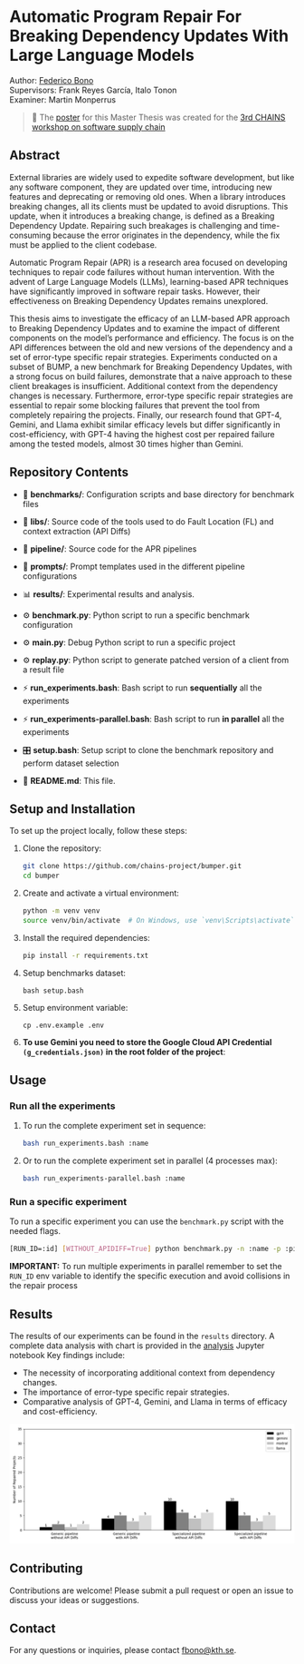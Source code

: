 # Automatic Program Repair For Breaking Dependency Updates With Large Language Models

Author: [Federico Bono](https://www.github.com/FredBonux)  
Supervisors: Frank Reyes García, Italo Tonon  
Examiner: Martin Monperrus

> 🌄 The [poster](poster.pdf) for this Master Thesis was created for
the [3rd CHAINS workshop on software supply chain](https://chains.proj.kth.se/software-supply-chain-workshop-3.html)

## Abstract

External libraries are widely used to expedite software development, but like any software component, they are updated
over time, introducing new features and deprecating or removing old ones. When a library introduces breaking changes,
all its clients must be updated to avoid disruptions. This update, when it introduces a breaking change, is defined as a
Breaking Dependency Update. Repairing such breakages is challenging and time-consuming because the error originates in
the dependency, while the fix must be applied to the client codebase.

Automatic Program Repair (APR) is a research area focused on developing techniques to repair code failures without human
intervention. With the advent of Large Language Models (LLMs), learning-based APR techniques have significantly improved
in software repair tasks. However, their effectiveness on Breaking Dependency Updates remains unexplored.

This thesis aims to investigate the efficacy of an LLM-based APR approach to Breaking Dependency Updates and to examine
the impact of different components on the model’s performance and efficiency. The focus is on the API differences
between the old and new versions of the dependency and a set of error-type specific repair strategies. Experiments
conducted on a subset of BUMP, a new benchmark for Breaking Dependency Updates, with a strong focus on build failures,
demonstrate that a naive approach to these client breakages is insufficient. Additional context from the dependency
changes is necessary. Furthermore, error-type specific repair strategies are essential to repair some blocking failures
that prevent the tool from completely repairing the projects. Finally, our research found that GPT-4, Gemini, and Llama
exhibit similar efficacy levels but differ significantly in cost-efficiency, with GPT-4 having the highest cost per
repaired failure among the tested models, almost 30 times higher than Gemini.

## Repository Contents

- 📁 **benchmarks/**: Configuration scripts and base directory for benchmark files
- 📁 **libs/**: Source code of the tools used to do Fault Location (FL) and context extraction (API Diffs)
- 📁 **pipeline/**: Source code for the APR pipelines
- 📁 **prompts/**: Prompt templates used in the different pipeline configurations
- 📊 **results/**: Experimental results and analysis.


- ⚙️ **benchmark.py**: Python script to run a specific benchmark configuration
- ️⚙️ **main.py**: Debug Python script to run a specific project
- ️⚙️ **replay.py**: Python script to generate patched version of a client from a result file


- ️⚡ **run_experiments.bash**: Bash script to run **sequentially** all the experiments
- ️⚡ **run_experiments-parallel.bash**: Bash script to run **in parallel** all the experiments
- 🎛️ **setup.bash**: Setup script to clone the benchmark repository and perform dataset selection
- 📄 **README.md**: This file.

## Setup and Installation

To set up the project locally, follow these steps:

1. Clone the repository:
    ```sh
    git clone https://github.com/chains-project/bumper.git
    cd bumper
    ```

2. Create and activate a virtual environment:
    ```sh
    python -m venv venv
    source venv/bin/activate  # On Windows, use `venv\Scripts\activate`
    ```

3. Install the required dependencies:
    ```sh
    pip install -r requirements.txt
    ```

4. Setup benchmarks dataset:
   ```shell
   bash setup.bash
   ```

5. Setup environment variable:
   ```shell
   cp .env.example .env
   ```

6. **To use Gemini you need to store the Google Cloud API Credential `(g_credentials.json)` in the root folder of the
   project**:

## Usage

### Run all the experiments

1. To run the complete experiment set in sequence:
    ```sh
    bash run_experiments.bash :name
    ```

2. Or to run the complete experiment set in parallel (4 processes max):
   ```sh
   bash run_experiments-parallel.bash :name
   ```

### Run a specific experiment

To run a specific experiment you can use the `benchmark.py` script with the needed flags.

 ```sh
 [RUN_ID=:id] [WITHOUT_APIDIFF=True] python benchmark.py -n :name -p :pipeline -m :model
 ```

**IMPORTANT:** To run multiple experiments in parallel remember to set the `RUN_ID` env variable to identify the
specific execution and avoid collisions in the repair process

## Results

The results of our experiments can be found in the `results` directory.
A complete data analysis with chart is provided in the [analysis](results%2Fanalysis.ipynb) Jupyter notebook
Key findings include:

- The necessity of incorporating additional context from dependency changes.
- The importance of error-type specific repair strategies.
- Comparative analysis of GPT-4, Gemini, and Llama in terms of efficacy and cost-efficiency.

![RQ4_projects.png](results/images/RQ4_projects.png)

## Contributing

Contributions are welcome! Please submit a pull request or open an issue to discuss your ideas or suggestions.

## Contact

For any questions or inquiries, please contact [fbono@kth.se](mailto:fbono@kth.se).
